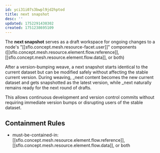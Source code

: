 ```yaml
---
id: yci31i07s3bwpl9jd2hptod
title: next snapshot
desc: ''
updated: 1752291430302
created: 1751238695109
---
```


The **next snapshot** serves as a draft workspace for ongoing changes to a node's "[[sflo.concept.mesh.resource-facet.user]]" components ([[sflo.concept.mesh.resource.element.flow.reference]], [[sflo.concept.mesh.resource.element.flow.data]], or both)

After a version-bumping weave, a next snapshot starts identical to the current dataset but can be modified safely without affecting the stable current version. During weaving, _next content becomes the new current dataset and gets snapshotted as the latest version, while _next naturally remains ready for the next round of drafts.

This allows continuous development and version control commits without requiring immediate version bumps or disrupting users of the stable dataset.


## Containment Rules

- must-be-contained-in: [[sflo.concept.mesh.resource.element.flow.reference]], [[sflo.concept.mesh.resource.element.flow.data]], or both
